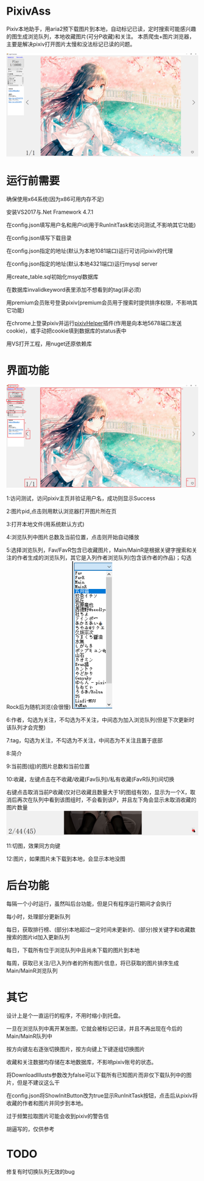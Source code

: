 # PixivAss
Pixiv本地助手，用aria2预下载图片到本地，自动标记已读，定时搜索可能感兴趣的图生成浏览队列，本地收藏图片(可分P收藏)和关注。
本质爬虫+图片浏览器，主要是解决pixiv打开图片太慢和没法标记已读的问题。

![image](other/0.PNG)

# 运行前需要
确保使用x64系统(因为x86可用内存不足)

安装VS2017与.Net Framework 4.7.1

在config.json填写用户名和用户id(用于RunInitTask和访问测试,不影响其它功能)

在config.json填写下载目录

在config.json指定的地址(默认为本地1081端口)运行可访问pixiv的代理

在config.json指定的地址(默认本地4321端口)运行mysql server

用create_table.sql初始化msyql数据库

在数据库invalidkeyword表里添加不想看到的tag(非必须)

用premium会员账号登录pixiv(premium会员用于搜索时提供排序权限，不影响其它功能)

在chrome上登录pixiv并运行[pixivHelper](https://github.com/xyzkljl1/PixivHelper)插件(作用是向本地5678端口发送cookie)，或手动把cookie填到数据库的status表中

用VS打开工程，用nuget还原依赖库

# 界面功能
![image](other/1.PNG)

1:访问测试，访问pixiv主页并验证用户名，成功则显示Success

2:图片pid,点击则用默认浏览器打开图片所在页

3:打开本地文件(用系统默认方式)

4:浏览队列中图片总数及当前位置，点击则开始自动播放

5:选择浏览队列，Fav/FavR包含已收藏图片，Main/MainR是根据关键字搜索和关注的作者生成的浏览队列，其它是入列作者浏览队列(包含该作者的作品)；勾选Rock后为随机浏览(会很慢)
![image](other/3.PNG)

6:作者，勾选为关注，不勾选为不关注，中间态为加入浏览队列(但是下次更新时该队列才会完整)

7:tag，勾选为关注，不勾选为不关注，中间态为不关注且置于底部

8:简介

9:当前图(组)的图片总数和当前位置

10:收藏，左键点击在不收藏/收藏(Fav队列)/私有收藏(FavR队列)间切换

   右键点击取消当前P收藏(仅对已收藏且数量大于1的图组有效)，显示为一个X，取消后再次在队列中看到该图组时，不会看到该P，并且左下角会显示未取消收藏的图片数量
   ![image](other/2.PNG)

11:切图，效果同方向键

12:图片，如果图片未下载到本地，会显示本地没图

# 后台功能

每隔一个小时运行，虽然叫后台功能，但是只有程序运行期间才会执行

每小时，处理部分更新队列

每日，获取排行榜、(部分)本地超过一定时间未更新的、(部分)按关键字和收藏数搜索的图片id加入更新队列

每日，下载所有位于浏览队列中且尚未下载的图片到本地

每周，获取已关注/已入列作者的所有图片信息，将已获取的图片排序生成Main/MainR浏览队列


# 其它

设计上是个一直运行的程序，不用时缩小到托盘。

一旦在浏览队列中离开某张图，它就会被标记已读，并且不再出现在今后的Main/MainR队列中

按方向键左右逐张切换图片，按方向键上下键逐组切换图片

收藏和关注数据均存储在本地数据库，不影响pixiv账号的状态。

将DownloadIllusts参数改为false可以下载所有已知图片而非仅下载队列中的图片，但是不建议这么干

在config.json将ShowInitButton改为true显示RunInitTask按钮，点击后从pixiv将收藏的作者和图片并同步到本地。

过于频繁拉取图片可能会收到pixiv的警告信

胡逼写的，仅供参考


# TODO

修复有时切换队列无效的bug


